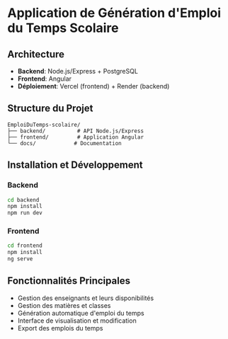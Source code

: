 # Application de Génération d'Emploi du Temps Scolaire

## Architecture
- **Backend**: Node.js/Express + PostgreSQL
- **Frontend**: Angular
- **Déploiement**: Vercel (frontend) + Render (backend)

## Structure du Projet
```
EmploiDuTemps-scolaire/
├── backend/          # API Node.js/Express
├── frontend/         # Application Angular
└── docs/            # Documentation
```

## Installation et Développement

### Backend
```bash
cd backend
npm install
npm run dev
```

### Frontend
```bash
cd frontend
npm install
ng serve
```

## Fonctionnalités Principales
- Gestion des enseignants et leurs disponibilités
- Gestion des matières et classes
- Génération automatique d'emploi du temps
- Interface de visualisation et modification
- Export des emplois du temps